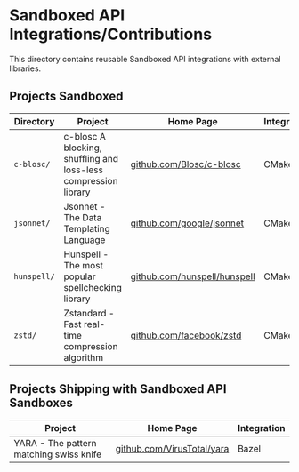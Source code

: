 # Sandboxed API Integrations/Contributions

This directory contains reusable Sandboxed API integrations with external
libraries.

## Projects Sandboxed

Directory   | Project                                                         | Home Page                                                            | Integration
----------- | --------------------------------------------------------------- | -------------------------------------------------------------------- | -----------
`c-blosc/`  | c-blosc A blocking, shuffling and loss-less compression library | [github.com/Blosc/c-blosc](https://github.com/Blosc/c-blosc)         | CMake
`jsonnet/`  | Jsonnet - The Data Templating Language                          | [github.com/google/jsonnet](https://github.com/google/jsonnet)       | CMake
`hunspell/` | Hunspell - The most popular spellchecking library               | [github.com/hunspell/hunspell](https://github.com/hunspell/hunspell) | CMake
`zstd/`     | Zstandard - Fast real-time compression algorithm                | [github.com/facebook/zstd](https://github.com/facebook/zstd)         | CMake

## Projects Shipping with Sandboxed API Sandboxes

Project                                 | Home Page                                                        | Integration
--------------------------------------- | ---------------------------------------------------------------- | -----------
YARA - The pattern matching swiss knife | [github.com/VirusTotal/yara](https://github.com/VirusTotal/yara) | Bazel
